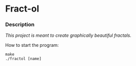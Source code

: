# Fract-ol

### Description

*This project is meant to create graphically beautiful fractals.*

How to start the program:
```
make
./fractol [name]
```
